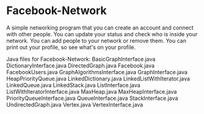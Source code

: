 # Facebook-Network

A simple networking program that you can create an account and connect with other people. You can update your status and check who is inside your network.
You can add people to your network or remove them. You can print out your profile, so see what's on your profile.

Java files for Facebook-Network:
  BasicGraphInterface.java
  DictionaryInterface.java
  DirectedGraph.java
  Facebook.java
  FacebookUsers.java
  GraphAlgorithmsInterface.java
  GraphInterface.java
  HeapPriorityQueue.java
  LinkedDictionary.java
  LinkedListWithIterator.java
  LinkedQueue.java
  LinkedStack.java
  ListInterface.java
  ListWithIteratorInterface.java
  MaxHeap.java
  MaxHeapInterface.java
  PriorityQueueInterface.java
  QueueInterface.java
  StackInterface.java
  UndirectedGraph.java
  Vertex.java
  VertexInterface.java
  
